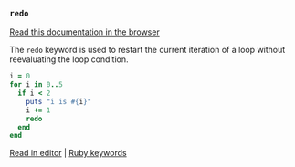### `redo`

[Read this documentation in the browser](https://github.com/Shopify/ruby-lsp/blob/main/static_docs/redo.md)

The `redo` keyword is used to restart the current iteration of a loop without reevaluating the loop condition.

```ruby
i = 0
for i in 0..5
  if i < 2
    puts "i is #{i}"
    i += 1
    redo
  end
end
```

[Read in editor](static_docs/redo.md) | [Ruby keywords](https://docs.ruby-lang.org/en/3.3/keywords_rdoc.html)

